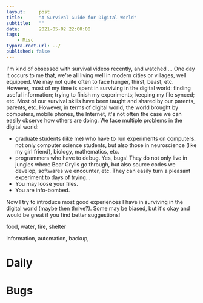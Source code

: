 ```yaml
---
layout:     post
title:      "A Survival Guide for Digital World"
subtitle:   ""
date:       2021-05-02 22:00:00
tags:
    - Misc
typora-root-url: ../
published: false
---
```


I'm kind of obsessed with survival videos recently, and watched ...
One day it occurs to me that, we're all living well in modern cities or villages, well equipped. We may not quite often to face hunger, thirst, beast, etc.
However, most of my time is spent in surviving in the digital world:
finding useful information; trying to finish my experiments; keeping my file synced; etc.
Most of our survival skills have been taught and shared by our parents, parents, etc.
However, in terms of digital world, the world brought by computers, mobile phones, the Internet, it's not often the case we can easily observe how others are doing.
We face multiple problems in the digital world:
* graduate students (like me) who have to run experiments on computers. not only computer science students, but also those in neuroscience (like my girl friend), biology, mathematics, etc.
* programmers who have to debug. Yes, bugs! They do not only live in jungles where Bear Grylls go through, but also source codes we develop, softwares we encounter, etc. They can easily turn a pleasant experiment to days of trying...
* You may loose your files.
* You are info-bombed.

Now I try to introduce most good experiences I have in surviving in the digital world (maybe then thrive?).
Some may be biased, but it's okay and would be great if you find better suggestions!

food, water, fire, shelter

information, automation, backup, 

# Daily

# Bugs
